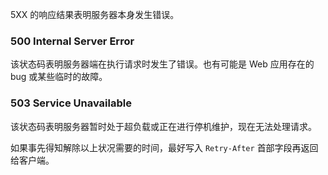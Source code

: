 
5XX 的响应结果表明服务器本身发生错误。


### 500 Internal Server Error

该状态码表明服务器端在执行请求时发生了错误。也有可能是 Web 应用存在的 bug 或某些临时的故障。


### 503 Service Unavailable

该状态码表明服务器暂时处于超负载或正在进行停机维护，现在无法处理请求。

如果事先得知解除以上状况需要的时间，最好写入 `Retry-After` 首部字段再返回给客户端。
